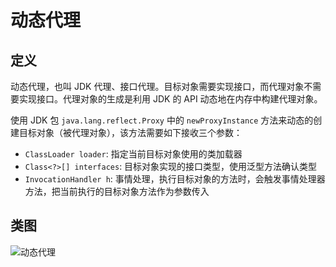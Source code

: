 # 动态代理

## 定义

动态代理，也叫 JDK 代理、接口代理。目标对象需要实现接口，而代理对象不需要实现接口。代理对象的生成是利用 JDK 的 API 动态地在内存中构建代理对象。

使用 JDK 包 ```java.lang.reflect.Proxy``` 中的 ```newProxyInstance``` 方法来动态的创建目标对象（被代理对象），该方法需要如下接收三个参数：

- ```ClassLoader loader```: 指定当前目标对象使用的类加载器
- ```Class<?>[] interfaces```: 目标对象实现的接口类型，使用泛型方法确认类型
- ```InvocationHandler h```: 事情处理，执行目标对象的方法时，会触发事情处理器方法，把当前执行的目标对象方法作为参数传入


## 类图

![动态代理](src/main/resources/static/dynamics/diagram.png '动态代理')

